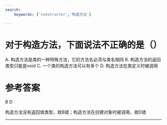 ```yaml
---
search:
    keywords: ['constructor','构造方法']

---
```



# 对于构造方法，下面说法不正确的是（）

A. 构造方法是类的一种特殊方法，它的方法名必须与类名相同
B. 构造方法的返回类型只能是void
C. 一个类的构造方法可以有多个
D. 构造方法在类定义时被调用

# 参考答案

B D

构造方法没有返回值类型，故B错；构造方法在创建对象时被调用，故D错


---